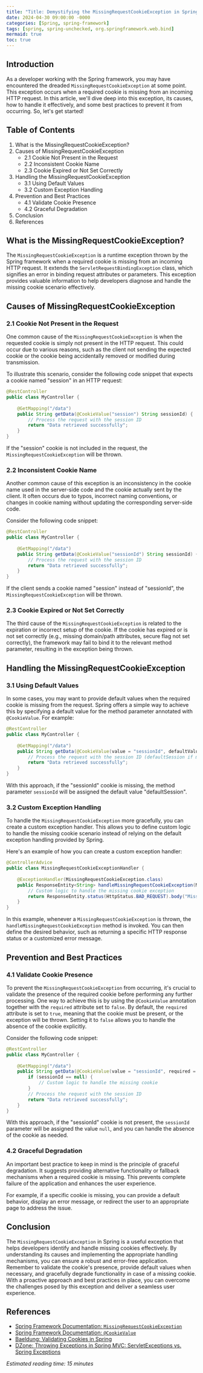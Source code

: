```yaml
---
title: "Title: Demystifying the MissingRequestCookieException in Spring: A Comprehensive Guide"
date: 2024-04-30 09:00:00 -0000
categories: [Spring, spring-framework]
tags: [spring, spring-unchecked, org.springframework.web.bind]
mermaid: true
toc: true
---
```



## Introduction
As a developer working with the Spring framework, you may have encountered the dreaded `MissingRequestCookieException` at some point. This exception occurs when a required cookie is missing from an incoming HTTP request. In this article, we'll dive deep into this exception, its causes, how to handle it effectively, and some best practices to prevent it from occurring. So, let's get started!

## Table of Contents
1. What is the MissingRequestCookieException?
2. Causes of MissingRequestCookieException
    - 2.1 Cookie Not Present in the Request
    - 2.2 Inconsistent Cookie Name
    - 2.3 Cookie Expired or Not Set Correctly
3. Handling the MissingRequestCookieException
    - 3.1 Using Default Values
    - 3.2 Custom Exception Handling
4. Prevention and Best Practices
    - 4.1 Validate Cookie Presence
    - 4.2 Graceful Degradation
5. Conclusion
6. References

## What is the MissingRequestCookieException?
The `MissingRequestCookieException` is a runtime exception thrown by the Spring framework when a required cookie is missing from an incoming HTTP request. It extends the `ServletRequestBindingException` class, which signifies an error in binding request attributes or parameters. This exception provides valuable information to help developers diagnose and handle the missing cookie scenario effectively.

## Causes of MissingRequestCookieException

### 2.1 Cookie Not Present in the Request
One common cause of the `MissingRequestCookieException` is when the requested cookie is simply not present in the HTTP request. This could occur due to various reasons, such as the client not sending the expected cookie or the cookie being accidentally removed or modified during transmission.

To illustrate this scenario, consider the following code snippet that expects a cookie named "session" in an HTTP request:

```java
@RestController
public class MyController {
    
    @GetMapping("/data")
    public String getData(@CookieValue("session") String sessionId) {
        // Process the request with the session ID
        return "Data retrieved successfully";
    }
}
```

If the "session" cookie is not included in the request, the `MissingRequestCookieException` will be thrown.

### 2.2 Inconsistent Cookie Name
Another common cause of this exception is an inconsistency in the cookie name used in the server-side code and the cookie actually sent by the client. It often occurs due to typos, incorrect naming conventions, or changes in cookie naming without updating the corresponding server-side code.

Consider the following code snippet:

```java
@RestController
public class MyController {
    
    @GetMapping("/data")
    public String getData(@CookieValue("sessionId") String sessionId) {
        // Process the request with the session ID
        return "Data retrieved successfully";
    }
}
```

If the client sends a cookie named "session" instead of "sessionId", the `MissingRequestCookieException` will be thrown.

### 2.3 Cookie Expired or Not Set Correctly
The third cause of the `MissingRequestCookieException` is related to the expiration or incorrect setup of the cookie. If the cookie has expired or is not set correctly (e.g., missing domain/path attributes, secure flag not set correctly), the framework may fail to bind it to the relevant method parameter, resulting in the exception being thrown.

## Handling the MissingRequestCookieException

### 3.1 Using Default Values
In some cases, you may want to provide default values when the required cookie is missing from the request. Spring offers a simple way to achieve this by specifying a default value for the method parameter annotated with `@CookieValue`. For example:

```java
@RestController
public class MyController {
    
    @GetMapping("/data")
    public String getData(@CookieValue(value = "sessionId", defaultValue = "defaultSession") String sessionId) {
        // Process the request with the session ID (defaultSession if missing)
        return "Data retrieved successfully";
    }
}
```

With this approach, if the "sessionId" cookie is missing, the method parameter `sessionId` will be assigned the default value "defaultSession".

### 3.2 Custom Exception Handling
To handle the `MissingRequestCookieException` more gracefully, you can create a custom exception handler. This allows you to define custom logic to handle the missing cookie scenario instead of relying on the default exception handling provided by Spring.

Here's an example of how you can create a custom exception handler:

```java
@ControllerAdvice
public class MissingRequestCookieExceptionHandler {
    
    @ExceptionHandler(MissingRequestCookieException.class)
    public ResponseEntity<String> handleMissingRequestCookieException(MissingRequestCookieException ex) {
        // Custom logic to handle the missing cookie exception
        return ResponseEntity.status(HttpStatus.BAD_REQUEST).body("Missing required cookie: " + ex.getName());
    }
}
```

In this example, whenever a `MissingRequestCookieException` is thrown, the `handleMissingRequestCookieException` method is invoked. You can then define the desired behavior, such as returning a specific HTTP response status or a customized error message.

## Prevention and Best Practices

### 4.1 Validate Cookie Presence
To prevent the `MissingRequestCookieException` from occurring, it's crucial to validate the presence of the required cookie before performing any further processing. One way to achieve this is by using the `@CookieValue` annotation together with the `required` attribute set to `false`. By default, the `required` attribute is set to `true`, meaning that the cookie must be present, or the exception will be thrown. Setting it to `false` allows you to handle the absence of the cookie explicitly.

Consider the following code snippet:

```java
@RestController
public class MyController {
    
    @GetMapping("/data")
    public String getData(@CookieValue(value = "sessionId", required = false) String sessionId) {
        if (sessionId == null) {
            // Custom logic to handle the missing cookie
        }
        // Process the request with the session ID
        return "Data retrieved successfully";
    }
}
```

With this approach, if the "sessionId" cookie is not present, the `sessionId` parameter will be assigned the value `null`, and you can handle the absence of the cookie as needed.

### 4.2 Graceful Degradation
An important best practice to keep in mind is the principle of graceful degradation. It suggests providing alternative functionality or fallback mechanisms when a required cookie is missing. This prevents complete failure of the application and enhances the user experience.

For example, if a specific cookie is missing, you can provide a default behavior, display an error message, or redirect the user to an appropriate page to address the issue.

## Conclusion
The `MissingRequestCookieException` in Spring is a useful exception that helps developers identify and handle missing cookies effectively. By understanding its causes and implementing the appropriate handling mechanisms, you can ensure a robust and error-free application. Remember to validate the cookie's presence, provide default values when necessary, and gracefully degrade functionality in case of a missing cookie. With a proactive approach and best practices in place, you can overcome the challenges posed by this exception and deliver a seamless user experience.

## References
- [Spring Framework Documentation: `MissingRequestCookieException`](https://docs.spring.io/spring-framework/docs/current/javadoc-api/org/springframework/web/bind/support/MissingRequestCookieException.html)
- [Spring Framework Documentation: `@CookieValue`](https://docs.spring.io/spring-framework/docs/current/javadoc-api/org/springframework/web/bind/annotation/CookieValue.html)
- [Baeldung: Validating Cookies in Spring](https://www.baeldung.com/spring-cookie-annotation)
- [DZone: Throwing Exceptions in Spring MVC: ServletExceptions vs. Spring Exceptions](https://dzone.com/articles/throwing-exceptions-in-spring-mvc-servl-exceptio)

*Estimated reading time: 15 minutes*